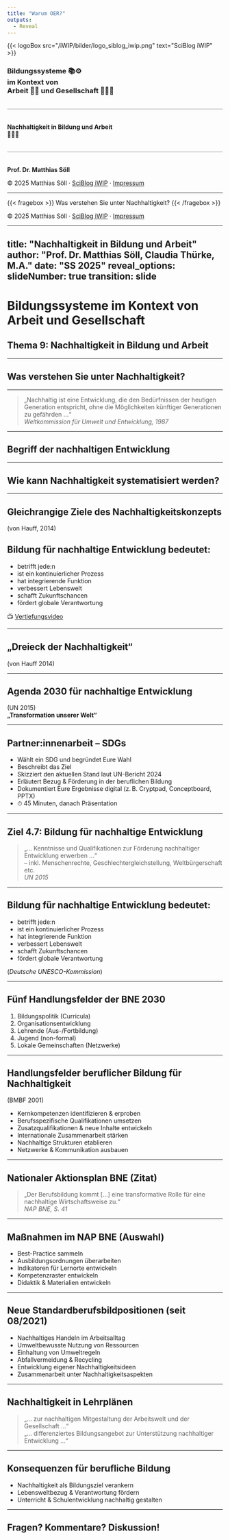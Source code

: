 ```yaml
---
title: "Warum OER?"
outputs:
  - Reveal
---
```


{{< logoBox src="/iWIP/bilder/logo_siblog_iwip.png" text="SciBlog iWIP" >}}

### Bildungssysteme 📚⚙️ <br>im Kontext von <br>Arbeit 🧑‍💻 und Gesellschaft 🧑‍🤝‍🧑

<hr style="border: none; height: 2px; background-color: #ccc; margin: 2rem 0;">

#### Nachhaltigkeit in Bildung und Arbeit<br>🌱🤝🔄

<hr style="border: none; height: 2px; background-color: #ccc; margin: 2rem 0;">

**Prof. Dr. Matthias Söll**

<footer class="footer">
  © 2025 Matthias Söll · <a href="https://matthiassoell.github.io/iWIP/">SciBlog iWIP</a> · <a href="/impressum">Impressum</a>
</footer>

---

{{< fragebox >}}
Was verstehen Sie unter Nachhaltigkeit?
{{< /fragebox >}}

<footer class="footer">
  © 2025 Matthias Söll · <a href="https://matthiassoell.github.io/iWIP/">SciBlog iWIP</a> · <a href="/impressum">Impressum</a>
</footer>

---
title: "Nachhaltigkeit in Bildung und Arbeit"
author: "Prof. Dr. Matthias Söll, Claudia Thürke, M.A."
date: "SS 2025"
reveal_options:
  slideNumber: true
  transition: slide
---

# Bildungssysteme im Kontext von Arbeit und Gesellschaft  
## Thema 9: Nachhaltigkeit in Bildung und Arbeit  

---

## Was verstehen Sie unter Nachhaltigkeit?

---

> „Nachhaltig ist eine Entwicklung, die den Bedürfnissen der heutigen Generation entspricht, ohne die Möglichkeiten künftiger Generationen zu gefährden …“  
> *Weltkommission für Umwelt und Entwicklung, 1987*

---

## Begriff der nachhaltigen Entwicklung

---

## Wie kann Nachhaltigkeit systematisiert werden?

---

## Gleichrangige Ziele des Nachhaltigkeitskonzepts  
(von Hauff, 2014)

## Bildung für nachhaltige Entwicklung bedeutet:

<ul>
  <li class="fragment highlight-current-blue">betrifft jede:n</li>
  <li class="fragment highlight-current-blue">ist ein kontinuierlicher Prozess</li>
  <li class="fragment highlight-current-blue">hat integrierende Funktion</li>
  <li class="fragment highlight-current-blue">verbessert Lebenswelt</li>
  <li class="fragment highlight-current-blue">schafft Zukunftschancen</li>
  <li class="fragment highlight-current-blue">fördert globale Verantwortung</li>
</ul>

📺 [Vertiefungsvideo](https://www.youtube.com/watch?v=JJqmYFaNMN0)

---

## „Dreieck der Nachhaltigkeit“  
(von Hauff 2014)

---

## Agenda 2030 für nachhaltige Entwicklung  
(UN 2015)  
**„Transformation unserer Welt“**

---

## Partner:innenarbeit – SDGs

- Wählt ein SDG und begründet Eure Wahl <!-- .element: class="fragment" -->
- Beschreibt das Ziel <!-- .element: class="fragment" -->
- Skizziert den aktuellen Stand laut UN-Bericht 2024 <!-- .element: class="fragment" -->
- Erläutert Bezug & Förderung in der beruflichen Bildung <!-- .element: class="fragment" -->
- Dokumentiert Eure Ergebnisse digital (z. B. Cryptpad, Conceptboard, PPTX) <!-- .element: class="fragment" -->
- ⏱ 45 Minuten, danach Präsentation <!-- .element: class="fragment" -->

---

## Ziel 4.7: Bildung für nachhaltige Entwicklung  

> „… Kenntnisse und Qualifikationen zur Förderung nachhaltiger Entwicklung erwerben …“  
> – inkl. Menschenrechte, Geschlechtergleichstellung, Weltbürgerschaft etc.  
> *UN 2015*

---

## Bildung für nachhaltige Entwicklung bedeutet:

- betrifft jede:n <!-- .element: class="fragment" -->
- ist ein kontinuierlicher Prozess <!-- .element: class="fragment" -->
- hat integrierende Funktion <!-- .element: class="fragment" -->
- verbessert Lebenswelt <!-- .element: class="fragment" -->
- schafft Zukunftschancen <!-- .element: class="fragment" -->
- fördert globale Verantwortung <!-- .element: class="fragment" -->

(*Deutsche UNESCO-Kommission*)

---

## Fünf Handlungsfelder der BNE 2030

1. Bildungspolitik (Curricula) <!-- .element: class="fragment" -->
2. Organisationsentwicklung <!-- .element: class="fragment" -->
3. Lehrende (Aus-/Fortbildung) <!-- .element: class="fragment" -->
4. Jugend (non-formal) <!-- .element: class="fragment" -->
5. Lokale Gemeinschaften (Netzwerke) <!-- .element: class="fragment" -->

---

## Handlungsfelder beruflicher Bildung für Nachhaltigkeit  
(BMBF 2001)

- Kernkompetenzen identifizieren & erproben <!-- .element: class="fragment" -->
- Berufsspezifische Qualifikationen umsetzen <!-- .element: class="fragment" -->
- Zusatzqualifikationen & neue Inhalte entwickeln <!-- .element: class="fragment" -->
- Internationale Zusammenarbeit stärken <!-- .element: class="fragment" -->
- Nachhaltige Strukturen etablieren <!-- .element: class="fragment" -->
- Netzwerke & Kommunikation ausbauen <!-- .element: class="fragment" -->

---

## Nationaler Aktionsplan BNE (Zitat)

> „Der Berufsbildung kommt […] eine transformative Rolle für eine nachhaltige Wirtschaftsweise zu.“  
> *NAP BNE, S. 41*

---

## Maßnahmen im NAP BNE (Auswahl)

- Best-Practice sammeln <!-- .element: class="fragment" -->
- Ausbildungsordnungen überarbeiten <!-- .element: class="fragment" -->
- Indikatoren für Lernorte entwickeln <!-- .element: class="fragment" -->
- Kompetenzraster entwickeln <!-- .element: class="fragment" -->
- Didaktik & Materialien entwickeln <!-- .element: class="fragment" -->

---

## Neue Standardberufsbildpositionen (seit 08/2021)

- Nachhaltiges Handeln im Arbeitsalltag <!-- .element: class="fragment" -->
- Umweltbewusste Nutzung von Ressourcen <!-- .element: class="fragment" -->
- Einhaltung von Umweltregeln <!-- .element: class="fragment" -->
- Abfallvermeidung & Recycling <!-- .element: class="fragment" -->
- Entwicklung eigener Nachhaltigkeitsideen <!-- .element: class="fragment" -->
- Zusammenarbeit unter Nachhaltigkeitsaspekten <!-- .element: class="fragment" -->

---

## Nachhaltigkeit in Lehrplänen

> „… zur nachhaltigen Mitgestaltung der Arbeitswelt und der Gesellschaft …“  
> „… differenziertes Bildungsangebot zur Unterstützung nachhaltiger Entwicklung …“

---

## Konsequenzen für berufliche Bildung

- Nachhaltigkeit als Bildungsziel verankern <!-- .element: class="fragment" -->
- Lebensweltbezug & Verantwortung fördern <!-- .element: class="fragment" -->
- Unterricht & Schulentwicklung nachhaltig gestalten <!-- .element: class="fragment" -->

---

## Fragen? Kommentare? Diskussion!